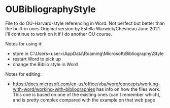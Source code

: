 # OUBibliographyStyle
File to do OU-Harvard-style referencing in Word.  Not perfect but better than the built-in ones
Original version by Estella Warwick/Chesneau June 2021.  I'll continue to work on it if I do another OU course.

Notes for using it:
- store in C:\Users\<user>\AppData\Roaming\Microsoft\Bibliography\Style
- restart Word to pick up
- change the Biblio style in Word

Notes for editing:
- https://docs.microsoft.com/en-us/office/vba/word/concepts/working-with-word/working-with-bibliographies has info on how the files work.  This one is based on one of the existing ones (can't remember which), and is pretty complex compared with the example on that web page
